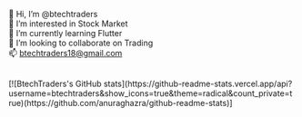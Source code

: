👋 Hi, I’m @btechtraders<br />
👀 I’m interested in Stock Market <br />
🌱 I’m currently learning Flutter<br />
💞️ I’m looking to collaborate on Trading<br />
📫 btechtraders18@gmail.com

<!---
btechtraders/btechtraders is a ✨ special ✨ repository because its `README.md` (this file) appears on your GitHub profile.
You can click the Preview link to take a look at your changes.
--->
<br/>
[![BtechTraders's GitHub stats](https://github-readme-stats.vercel.app/api?username=btechtraders&show_icons=true&theme=radical&count_private=true)(https://github.com/anuraghazra/github-readme-stats)]
<br/>
